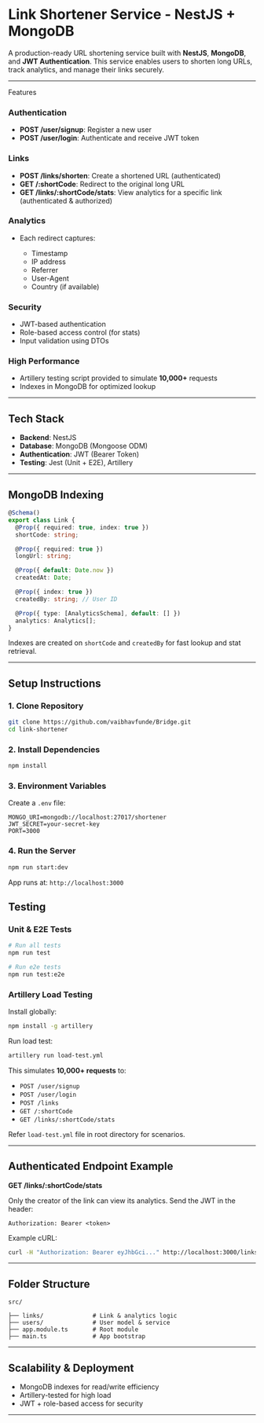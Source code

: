 # Link Shortener Service - NestJS + MongoDB

A production-ready URL shortening service built with **NestJS**, **MongoDB**, and **JWT Authentication**. This service enables users to shorten long URLs, track analytics, and manage their links securely.

---

Features

###  Authentication

* **POST /user/signup**: Register a new user
* **POST /user/login**: Authenticate and receive JWT token

###  Links

* **POST /links/shorten**: Create a shortened URL (authenticated)
* **GET /\:shortCode**: Redirect to the original long URL
* **GET /links/\:shortCode/stats**: View analytics for a specific link (authenticated & authorized)

###  Analytics

* Each redirect captures:

  * Timestamp
  * IP address
  * Referrer
  * User-Agent
  * Country (if available)

###  Security

* JWT-based authentication
* Role-based access control (for stats)
* Input validation using DTOs

###  High Performance

* Artillery testing script provided to simulate **10,000+** requests
* Indexes in MongoDB for optimized lookup

---

##  Tech Stack

* **Backend**: NestJS
* **Database**: MongoDB (Mongoose ODM)
* **Authentication**: JWT (Bearer Token)
* **Testing**: Jest (Unit + E2E), Artillery

---

##  MongoDB Indexing

```ts
@Schema()
export class Link {
  @Prop({ required: true, index: true })
  shortCode: string;

  @Prop({ required: true })
  longUrl: string;

  @Prop({ default: Date.now })
  createdAt: Date;

  @Prop({ index: true })
  createdBy: string; // User ID

  @Prop({ type: [AnalyticsSchema], default: [] })
  analytics: Analytics[];
}
```

Indexes are created on `shortCode` and `createdBy` for fast lookup and stat retrieval.

---

##  Setup Instructions

### 1. Clone Repository

```bash
git clone https://github.com/vaibhavfunde/Bridge.git
cd link-shortener
```

### 2. Install Dependencies

```bash
npm install
```

### 3. Environment Variables

Create a `.env` file:

```env
MONGO_URI=mongodb://localhost:27017/shortener
JWT_SECRET=your-secret-key
PORT=3000
```

### 4. Run the Server

```bash
npm run start:dev
```

App runs at: `http://localhost:3000`



##  Testing

### Unit & E2E Tests

```bash
# Run all tests
npm run test

# Run e2e tests
npm run test:e2e
```

### Artillery Load Testing

Install globally:

```bash
npm install -g artillery
```

Run load test:

```bash
artillery run load-test.yml
```

This simulates **10,000+ requests** to:

* `POST /user/signup`
* `POST /user/login`
* `POST /links`
* `GET /:shortCode`
* `GET /links/:shortCode/stats`

Refer `load-test.yml` file in root directory for scenarios.

---

##  Authenticated Endpoint Example

**GET /links/\:shortCode/stats**

Only the creator of the link can view its analytics.
Send the JWT in the header:

```http
Authorization: Bearer <token>
```

Example cURL:

```bash
curl -H "Authorization: Bearer eyJhbGci..." http://localhost:3000/links/m6ecZl/stats
```

---

##  Folder Structure

```
src/

├── links/              # Link & analytics logic
├── users/              # User model & service
├── app.module.ts       # Root module
├── main.ts             # App bootstrap
```

---

##  Scalability & Deployment


* MongoDB indexes for read/write efficiency
* Artillery-tested for high load
* JWT + role-based access for security

---



